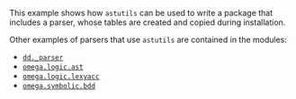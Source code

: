 This example shows how `astutils` can be used to write a package that
includes a parser, whose tables are created and copied during installation.

Other examples of parsers that use `astutils` are contained in the modules:

- [`dd._parser`](https://github.com/johnyf/dd/blob/master/dd/_parser.py)
- [`omega.logic.ast`](https://github.com/johnyf/omega/blob/master/omega/logic/ast.py)
- [`omega.logic.lexyacc`](https://github.com/johnyf/omega/blob/master/omega/logic/lexyacc.py)
- [`omega.symbolic.bdd`](https://github.com/johnyf/omega/blob/master/omega/symbolic/bdd.py)

